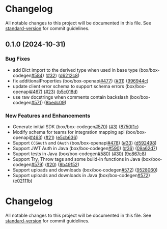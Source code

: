 # Changelog

All notable changes to this project will be documented in this file. See [standard-version](https://github.com/conventional-changelog/standard-version) for commit guidelines.

## 0.1.0 (2024-10-31)


### Bug Fixes

* add Dict import to the derived type when used in base type (box/box-codegen[#584](https://github.com/box/box-codegen/issues/584)) ([#32](https://github.com/box/box-codegen/issues/32)) ([d6212c8](https://github.com/box/box-codegen/commit/d6212c80dcaf5f02040ad0a6f0e5a8622c69d463))
* fix additionalProperties (box/box-openapi[#477](https://github.com/box/box-codegen/issues/477)) ([#31](https://github.com/box/box-codegen/issues/31)) ([996944c](https://github.com/box/box-codegen/commit/996944cf39e4925c6f346755d20c60a1a6665234))
* update client error schema to support schema errors (box/box-openapi[#467](https://github.com/box/box-codegen/issues/467)) ([#23](https://github.com/box/box-codegen/issues/23)) ([b5c018d](https://github.com/box/box-codegen/commit/b5c018d94d52f9f47156b2a3e8a16c899ce5052c))
* use raw docstrings when comments contain backslash (box/box-codegen[#571](https://github.com/box/box-codegen/issues/571)) ([8bedc09](https://github.com/box/box-codegen/commit/8bedc096815817c2f83594956fa9fe5b663d3ab9))


### New Features and Enhancements

* Generate initial SDK (box/box-codegen[#570](https://github.com/box/box-codegen/issues/570)) ([#3](https://github.com/box/box-codegen/issues/3)) ([8750f1c](https://github.com/box/box-codegen/commit/8750f1ce0742d77ebe57678478f52bd2c52c228b))
* Modify schema for teams for integration mapping api (box/box-openapi[#463](https://github.com/box/box-codegen/issues/463)) ([#21](https://github.com/box/box-codegen/issues/21)) ([e5cb636](https://github.com/box/box-codegen/commit/e5cb63695b7544fa14ee3da5a2f6a3a3d9ff50a0))
* Support `CCGAuth` and `OAuth` (box/box-openapi[#478](https://github.com/box/box-codegen/issues/478)) ([#33](https://github.com/box/box-codegen/issues/33)) ([d592498](https://github.com/box/box-codegen/commit/d59249837578ba2eff78a503a0d4a0d5d29ff460))
* Support JWT Auth in Java (box/box-codegen[#590](https://github.com/box/box-codegen/issues/590)) ([#36](https://github.com/box/box-codegen/issues/36)) ([09a62d7](https://github.com/box/box-codegen/commit/09a62d7ccf04017b9b8d2c4f940dde8bcd8c7e03))
* Support tests in Java (box/box-codegen[#580](https://github.com/box/box-codegen/issues/580)) ([#30](https://github.com/box/box-codegen/issues/30)) ([9c867c8](https://github.com/box/box-codegen/commit/9c867c8aac977c75420ab07ac173eb3c7af3259e))
* Support Try, Throw tags and some build-in functions in Java (box/box-codegen[#579](https://github.com/box/box-codegen/issues/579)) ([#20](https://github.com/box/box-codegen/issues/20)) ([8b49f52](https://github.com/box/box-codegen/commit/8b49f5295e3d19c4dd2272c451e441e73c54e13e))
* Support uploads and downloads (box/box-codegen[#572](https://github.com/box/box-codegen/issues/572)) ([9528060](https://github.com/box/box-codegen/commit/95280609434e693f6ee62116b40a8a37735a6237))
* Support uploads and downloads in Java (box/box-codegen[#572](https://github.com/box/box-codegen/issues/572)) ([e02111b](https://github.com/box/box-codegen/commit/e02111bb21d01448d46dca1cc607b79b5cd9d09a))

# Changelog

All notable changes to this project will be documented in this file. See [standard-version](https://github.com/conventional-changelog/standard-version) for commit guidelines.
